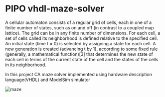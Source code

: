 # PIPO vhdl-maze-solver

A cellular automaton consists of a regular grid of cells, each in one of a finite number of states, such as on and off (in contrast to a coupled map lattice). The grid can be in any finite number of dimensions. For each cell, a set of cells called its neighborhood is defined relative to the specified cell. An initial state (time t = 0) is selected by assigning a state for each cell. A new generation is created (advancing t by 1), according to some fixed rule (generally, a mathematical function)[3] that determines the new state of each cell in terms of the current state of the cell and the states of the cells in its neighborhood.


In this project CA maze solver implemented using hardware description language(VHDL) and ModelSim simulator





![maze](https://rejbrand.se/rejbrand/pix/visualization/mazectric.png)
